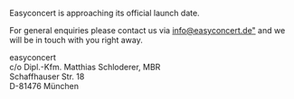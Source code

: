 Easyconcert is approaching its official launch date.

For general enquiries please contact us via [info@easyconcert.de"](info@easyconcert.de) and we will be in touch with you right away.

<span>easy</span>concert<br />
c/o Dipl.-Kfm. Matthias Schloderer, MBR<br />
Schaffhauser Str. 18<br />
D-81476 München
